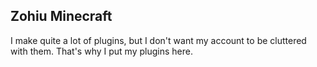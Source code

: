 ## Zohiu Minecraft
I make quite a lot of plugins, but I don't want my account to be cluttered with them. That's why I put my plugins here.
